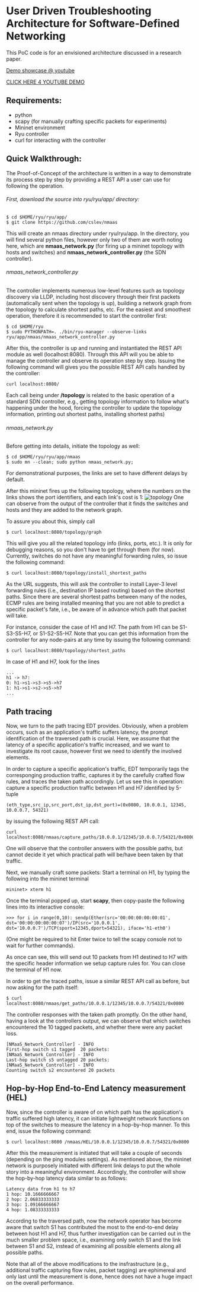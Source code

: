 # User Driven Troubleshooting Architecture for Software-Defined Networking
This PoC code is for an envisioned architecture discussed in a research paper.

[Demo showcase @ youtube](https://cloud.githubusercontent.com/assets/8448436/26256830/23f51ff0-3cb6-11e7-92aa-e240db71e676.png)

[CLICK HERE 4 YOUTUBE DEMO](https://www.youtube.com/watch?v=o389kng73TM)


## Requirements:
 - python 
 - scapy (for manually crafting specific packets for experiments)
 - Mininet environment
 - Ryu controller
 - curl for interacting with the controller
 
## Quick Walkthrough:
 The Proof-of-Concept of the architecture is written in a way to demonstrate its process step by step by providing a REST API a user can use for following the operation.
###### First, download the source into ryu/ryu/app/ directory:
```
$ cd $HOME/ryu/ryu/app/
$ git clone https://github.com/cslev/nmaas
```
This will create an nmaas directory under ryu/ryu/app.
In the directory, you will find several python files, however only two of them are worth noting here, which are __nmaas_network.py__ (for firing up a mininet topology with hosts and switches) and __nmaas_network_controller.py__ (the SDN controller).  


###### nmaas_network_controller.py
The controller implements numerous low-level features such as topology discovery via LLDP, including host discovery through their first packets (automatically sent when the topology is up), building a network graph from the topology to calculate shortest paths, etc.
For the easiest and smoothest operation, therefore it is recommended to start the controller first:
```
$ cd $HOME/ryu
$ sudo PYTHONPATH=. ./bin/ryu-manager --observe-links ryu/app/nmaas/nmaas_network_controller.py
```
After this, the controller is up and running and instantiated the REST API module as well (localhost:8080). Through this API will you be able to manage the controller and observe its operation step by step.
Issuing the following command will gives you the possible REST API calls handled by the controller:
```
curl localhost:8080/
```
Each call being under __/topology__ is related to the basic operation of a standard SDN controller, e.g., getting topology information to follow what's happening under the hood, forcing the controller to update the topology information, printing out shortest paths, installing shortest paths)


###### nmaas_network.py
Before getting into details, initiate the topology as well:
```
$ cd $HOME/ryu/ryu/app/nmaas
$ sudo mn --clean; sudo python nmaas_network.py;
```
For demonstrational purposes, the links are set to have different delays by default.

After this mininet fires up the following topology, where the numbers on the links shows the port identifiers, and each link's cost is 1:
![topology](https://cloud.githubusercontent.com/assets/8448436/25897428/d6d7a84c-357f-11e7-8459-7186db73aa81.png)
One can observe from the output of the controller that it finds the switches and hosts and they are added to the network graph.

To assure you about this, simply call
```
$ curl localhost:8080/topology/graph
```
This will give you all the related topology info (links, ports, etc.). It is only for debugging reasons, so you don't have to get through them (for now).
Currently, switches do not have any meaningful forwarding rules, so issue the following command:
```
$ curl localhost:8080/topology/install_shortest_paths
```
As the URL suggests, this will ask the controller to install Layer-3 level forwarding rules (i.e., destination IP based routing) based on the shortest paths. Since there are several shortest paths between many of the nodes, ECMP rules are being installed meaning that you are not able to predict a specific packet's fate, i.e., be aware of in advance which path that packet will take.

For instance, consider the case of H1 and H7. The path from H1 can be S1-S3-S5-H7, or S1-S2-S5-H7. 
Note that you can get this information from the controller for any node-pairs at any time by issuing the following command:
```
$ curl localhost:8080/topology/shortest_paths
```
In case of H1 and H7, look for the lines 
```
...
h1 -> h7:
0: h1->s1->s3->s5->h7
1: h1->s1->s2->s5->h7
...
```

## Path tracing 
Now, we turn to the path tracing EDT provides. Obviously, when a problem occurs, such as an application's traffic suffers latency, the prompt identification of the traversed path is crucial. Here, we assume that the latency of a specific application's traffic increased, and we want to investigate its root cause, however first we need to identify the involved elements.

In order to capture a specific application's traffic, EDT temporarily tags the corresponging production traffic, captures it by the carefully crafted flow rules, and traces the taken path accordingly.
Let us see this in operation: capture a specific production traffic between H1 and H7 identified by 5-tuple
```
(eth_type,src_ip,src_port,dst_ip,dst_port)=(0x0800, 10.0.0.1, 12345, 10.0.0.7, 54321)
```
by issuing the following REST API call:
```
curl localhost:8080/nmaas/capture_paths/10.0.0.1/12345/10.0.0.7/54321/0x0800
```
One will observe that the controller answers with the possible paths, but cannot decide it yet which practical path will be/have been taken by that traffic.

Next, we manually craft some packets:
Start a terminal on H1, by typing the following into the mininet terminal
```
mininet> xterm h1
```
Once the terminal popped up, start __scapy__, then copy-paste the following lines into its interactive console:
```
>>> for i in range(0,10): sendp(Ether(src='00:00:00:00:00:01', dst='00:00:00:00:00:07')/IP(src='10.0.0.1', dst='10.0.0.7')/TCP(sport=12345,dport=54321), iface='h1-eth0')
```
(One might be required to hit Enter twice to tell the scapy console not to wait for further commands). 

As once can see, this will send out 10 packets from H1 destined to H7 with the specific header information we setup capture rules for.
You can close the terminal of H1 now.

In order to get the traced paths, issue a similar REST API call as before, but now asking for the path itself:
```
$ curl localhost:8080/nmaas/get_paths/10.0.0.1/12345/10.0.0.7/54321/0x0800
```
The controller responses with the taken path promptly. On the other hand, having a look at the controllers output, we can observe that which switches encountered the 10 tagged packets, and whether there were any packet loss.
```
[NMaaS_Network_Controller] - INFO
First-hop switch s1 tagged  20 packets:
[NMaaS_Network_Controller] - INFO
Last-hop switch s5 untagged 20 packets:
[NMaaS_Network_Controller] - INFO
Counting switch s2 encountered 20 packets
```

## Hop-by-Hop End-to-End Latency measurement (HEL)
Now, since the controller is aware of on which path has the application's traffic suffered high latency, it can initiate lightweight network functions on top of the switches to measure the latency in a hop-by-hop manner.
To this end, issue the following command:
```
$ curl localhost:8080 /nmaas/HEL/10.0.0.1/12345/10.0.0.7/54321/0x0800
```
After this the measurement is initiated that will take a couple of seconds (depending on the ping modules settings).
As mentioned above, the mininet network is purposely initiated with different link delays to put the whole story into a meaningful environment. 
Accordingly, the controller will show the hop-by-hop latency data similar to as follows:
```
Latency data from h1 to h7
1 hop: 10.1666666667
2 hop: 2.06833333333
3 hop: 1.09166666667
4 hop: 1.08333333333
```

According to the traversed path, now the network operator has become aware that switch S1 has contributed the most to the end-to-end delay between host H1 and H7, thus further investigation can be carried out in the much smaller problem space, i.e., examining only switch S1 and the link between S1 and S2, instead of examining all possible elements along all possible paths.

Note that all of the above modifications to the insfrastructure (e.g., additional traffic capturing flow rules, packet tagging) are ephimereal and only last until the measurement is done, hence does not have a huge impact on the overall performance.
